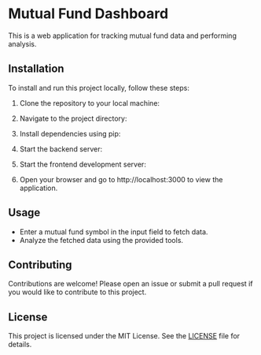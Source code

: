 # Mutual Fund Dashboard

This is a web application for tracking mutual fund data and performing analysis.

## Installation

To install and run this project locally, follow these steps:

1. Clone the repository to your local machine:


2. Navigate to the project directory:


3. Install dependencies using pip:


4. Start the backend server:


5. Start the frontend development server:


6. Open your browser and go to http://localhost:3000 to view the application.

## Usage

- Enter a mutual fund symbol in the input field to fetch data.
- Analyze the fetched data using the provided tools.

## Contributing

Contributions are welcome! Please open an issue or submit a pull request if you would like to contribute to this project.

## License

This project is licensed under the MIT License. See the [LICENSE](LICENSE) file for details.


